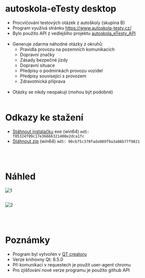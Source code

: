 # autoskola-eTesty desktop
- Procvičování testových otázek z autoškoly (skupina B)
- Program využívá stránku https://www.autoskola-testy.cz/
- Bylo použito API z vedlejšího projektu [autoskola_eTesty_API](https://github.com/RxiPland/autoskola_eTesty_API)
<br></br>
- Generuje zdarma náhodné otázky z okruhů:
  - Pravidla provozu na pozemních komunikacích
  - Dopravní značky
  - Zásady bezpečné jízdy
  - Dopravní situace
  - Předpisy o podmínkách provozu vozidel
  - Předpisy související s provozem
  - Zdravotnická příprava
<br></br>
- Otázky se nikdy neopakují (mohou být podobné)
<br></br>

# Odkazy ke stažení
- [Stáhnout instalačku](https://github.com/RxiPland/autoskola_eTesty_desktop/releases/download/v1.1.2/autoskola-eTesty_setup.exe) exe (win64) `md5: f05324f09c17e36666321400e2dca1fc`
- [Stáhnout zip](https://github.com/RxiPland/autoskola_eTesty_desktop/releases/download/v1.1.2/autoskola-eTesty.zip) (win64) `md5: 90cb75c370fada989f9a3a86b77f9821`

<br></br>
# Náhled
![1](https://user-images.githubusercontent.com/82058894/230598346-34b85bfe-39e4-416d-aee5-5d50ff6c0f59.png)
##
![2](https://user-images.githubusercontent.com/82058894/232253579-6f332d2d-d550-4e78-9b5d-8b20f2717ea6.png)

<br></br>
# Poznámky
- Program byl vytvořen v [QT creatoru](https://www.qt.io/product/development-tools)
- Verze knihovny Qt: 6.5.0
- Při komunikaci v requestech je použit user-agent chromu
- Pro zjišťování nové verze programu je použito github API

